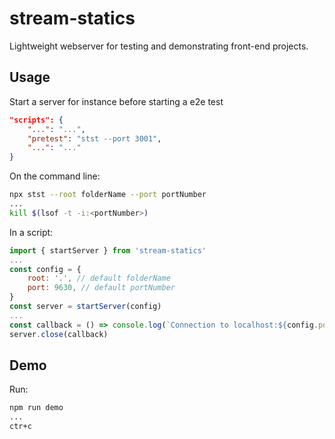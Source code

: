 
# stream-statics
Lightweight webserver for testing and demonstrating front-end projects.

## Usage
Start a server for instance before starting a e2e test

```json
"scripts": {
    "...": "...",
    "pretest": "stst --port 3001",
    "...": "..."
}
```

On the command line:

```sh
npx stst --root folderName --port portNumber
...
kill $(lsof -t -i:<portNumber>)
```

In a script:

```js
import { startServer } from 'stream-statics'
...
const config = {
    root: '.', // default folderName
    port: 9630, // default portNumber
}
const server = startServer(config)
...
const callback = () => console.log(`Connection to localhost:${config.port} was closed`)
server.close(callback)
```

## Demo
Run:
```sh
npm run demo
...
ctr+c
```
